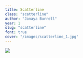 ```yaml
---
title: Scatterline
class: "scatterline"
author: "Janaya Burrell"
year: 1
slug: "scatterline"
font: true
cover: "/images/scatterline_1.jpg"
---
```


![](/images/scatterline_1.jpg)